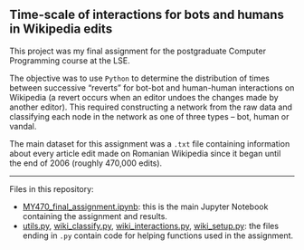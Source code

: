 ## Time-scale of interactions for bots and humans in Wikipedia edits

This project was my final assignment for the postgraduate Computer Programming course at the LSE.

The objective was to use `Python` to determine the distribution of times between successive “reverts” for bot-bot and human-human interactions on Wikipedia (a revert occurs when an editor undoes the changes made by another editor). This required constructing a network from the raw data and classifying each node in the network as one of three types &ndash; bot, human or vandal. 

The main dataset for this assignment was a `.txt` file containing information about every article edit made on Romanian Wikipedia since it began until the end of 2006 (roughly 470,000 edits). 

---

Files in this repository:
-	[MY470_final_assignment.ipynb](MY470_final_assignment.ipynb): this is the main Jupyter Notebook containing the assignment and results.
-	[utils.py](utils.py), [wiki_classify.py](wiki_classify.py), [wiki_interactions.py](wiki_interactions.py), [wiki_setup.py](wiki_setup.py): the files ending in `.py` contain code for helping functions used in the assignment.

